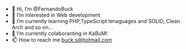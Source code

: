 - 👋 Hi, I’m @FernandoBuck
- 👀 I’m interested in Web development
- 🌱 I’m currently learning PHP,TypeScript lenaguages and SOLID, Clean Arch and so on...
- 💞️ I’m currently colaboranting in KaBuM!
- 📫 How to reach me buck.s@hotmail.com

<!---
FernandoBuck/FernandoBuck is a ✨ special ✨ repository because its `README.md` (this file) appears on your GitHub profile.
You can click the Preview link to take a look at your changes.
--->
